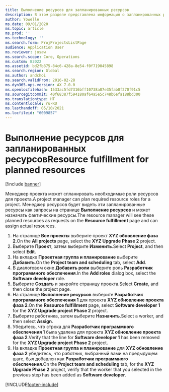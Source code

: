```yaml
---
title: Выполнение ресурсов для запланированных ресурсов
description: В этом разделе представлена информация о запланированных ресурсов для проекта.
author: Yowelle
ms.date: 09/01/2020
ms.topic: article
ms.prod: ''
ms.technology: ''
ms.search.form: ProjProjectsListPage
audience: Application User
ms.reviewer: josaw
ms.search.scope: Core, Operations
ms.custom: 82022
ms.assetid: bd2fb375-84c6-428a-8e54-f0f719045898
ms.search.region: Global
ms.author: andchoi
ms.search.validFrom: 2016-02-28
ms.dyn365.ops.version: AX 7.0.0
ms.openlocfilehash: 1533ac5fd7316bff10738a87e35fab0f270f91c5
ms.sourcegitcommit: 40f68387f594180af64a5e5c748b6efa188bd300
ms.translationtype: HT
ms.contentlocale: ru-RU
ms.lasthandoff: 05/10/2021
ms.locfileid: "6009857"
---
```

# <a name="resource-fulfillment-for-planned-resources"></a><span data-ttu-id="460db-103">Выполнение ресурсов для запланированных ресурсов</span><span class="sxs-lookup"><span data-stu-id="460db-103">Resource fulfillment for planned resources</span></span>

[!include [banner](../includes/banner.md)]

<span data-ttu-id="460db-104">Менеджер проекта может спланировать необходимые роли ресурсов для проекта.</span><span class="sxs-lookup"><span data-stu-id="460db-104">A project manager can plan required resource roles for a project.</span></span> <span data-ttu-id="460db-105">Менеджер ресурсов будет видеть эти запланированные ресурсы как запросы на странице **Выполнение ресурсов** и может назначать фактические ресурсы.</span><span class="sxs-lookup"><span data-stu-id="460db-105">The resource manager will see these planned resources as requests on the **Resource fulfillment** page and can assign actual resources.</span></span>

1. <span data-ttu-id="460db-106">На странице **Все проекты** выберите проект **XYZ обновление фаза 2**.</span><span class="sxs-lookup"><span data-stu-id="460db-106">On the **All projects** page, select the **XYZ Upgrade Phase 2** project.</span></span>
2. <span data-ttu-id="460db-107">Выберите **Проект**, затем выберите **Изменить**.</span><span class="sxs-lookup"><span data-stu-id="460db-107">Select **Project**, and then select **Edit**.</span></span>
3. <span data-ttu-id="460db-108">На вкладке **Проектная группа и планирование** выберите **Добавить**.</span><span class="sxs-lookup"><span data-stu-id="460db-108">On the **Project team and scheduling** tab, select **Add**.</span></span>
4. <span data-ttu-id="460db-109">В диалоговом окне **Добавить роли** выберите роль **Разработчик программного обеспечения**.</span><span class="sxs-lookup"><span data-stu-id="460db-109">In the **Add roles** dialog box, select the **Software developer** role.</span></span>
5. <span data-ttu-id="460db-110">Выберите **Создать** и закройте страницу проекта.</span><span class="sxs-lookup"><span data-stu-id="460db-110">Select **Create**, and then close the project page.</span></span>
6. <span data-ttu-id="460db-111">На странице **Выполнение ресурсов** выберите **Разработчик программного обеспечения 1** для проекта **XYZ обновление проекта фаза 2**.</span><span class="sxs-lookup"><span data-stu-id="460db-111">On the **Resource fulfillment** page, select **Software developer 1** for the **XYZ Upgrade project Phase 2** project.</span></span>
7. <span data-ttu-id="460db-112">Выберите работника, затем выберите **Назначить**.</span><span class="sxs-lookup"><span data-stu-id="460db-112">Select a worker, and then select **Assign**.</span></span>
8. <span data-ttu-id="460db-113">Убедитесь, что строка для **Разработчик программного обеспечения 1** была удалена для проекта **XYZ обновление проекта фаза 2**.</span><span class="sxs-lookup"><span data-stu-id="460db-113">Verify that the line for **Software developer 1** has been removed for the **XYZ Upgrade project Phase 2** project.</span></span>
9. <span data-ttu-id="460db-114">На вкладке **Проектная группа и планирование** для **XYZ обновление фаза 2** убедитесь, что работник, выбранный вами на предыдущем шаге, был добавлен как **Разработчик программного обеспечения**.</span><span class="sxs-lookup"><span data-stu-id="460db-114">On the **Project team and scheduling** tab, for the **XYZ Upgrade Phase 2** project, verify that the worker that you selected in the previous step has been added as **Software developer**.</span></span>


[!INCLUDE[footer-include](../includes/footer-banner.md)]